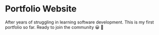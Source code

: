 # Portfolio Website

After years of struggling in learning software development. This is my first portfolio so far.
Ready to join the community &#128512; &#127996;
